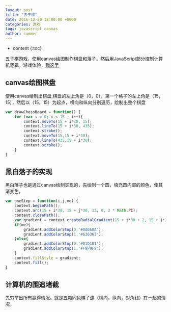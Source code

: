 ```yaml
---
layout: post
title: "五子棋"
date: 2016-12-20 18:00:00 +8000
categories: 游戏
tags: javascript canvas
author: summer
---
```


* content
{:toc}

五子棋游戏，使用canvas绘图制作棋盘和落子，然后用JavaScript部分控制计算机逻辑。游戏体验，[戳这里](https://summerboys.github.io/wuziqi/)




## canvas绘图棋盘

使用canvas绘制出棋盘,棋盘的左上角是（0，0），第一个格子的左上角是（15，15），然后以（15，15）为起点，横向和纵向分别遍历，绘制出整个棋盘

```javascript
var drawChessBoard = function() {
	for (var i = 0; i < 15 ; i++){
		context.moveTo(15 + i*30, 15);
		context.lineTo(15 + i*30, 435);
		context.stroke();
		context.moveTo(15,15 + i*30);
		context.lineTo(435,15 + i*30);
		context.stroke();
	}
}
```

## 黑白落子的实现

黑白落子也是通过canvas绘制实现的，先绘制一个圆，填充圆内部的颜色，使其渐变色，

```javascript
var oneStep = function(i,j,me) {
	context.beginPath();
	context.arc(15 + i*30, 15 + j*30, 13, 0, 2 * Math.PI);
	context.closePath();
	var gradient = context.createRadialGradient(15 + i*30 + 2, 15 + j*30 - 2, 13, 15 + i*30 + 2, 15 + j*30 - 2, 0);
	if(me){
		gradient.addColorStop(0,'#0A0A0A');
		gradient.addColorStop(1,'#636363');
	}else{
		gradient.addColorStop(0,'#D1D1D1');
		gradient.addColorStop(1,'#F9F9F9');
	}
	context.fillStyle = gradient;
	context.fill();
}
```

## 计算机的围追堵截

先穷举出所有赢得情况。就是五颗同色棋子连（横向，纵向，对角线）在一起的情况，




















